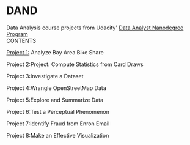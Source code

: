 # DAND
Data Analysis course projects from Udacity' [Data Analyst Nanodegree Program](https://www.udacity.com/course/data-analyst-nanodegree--nd002)
<br />
 CONTENTS <br />

[Project 1:](https://github.com/DenisDPR/DAND/edit/master/Bay_Area_Bike_Share_Analysis.md) Analyze Bay Area Bike Share <br />

Project 2:Project: Compute Statistics from Card Draws <br />

Project 3:Investigate a Dataset  <br />

Project 4:Wrangle OpenStreetMap Data  <br />

Project 5:Explore and Summarize Data <br />

Project 6:Test a Perceptual Phenomenon  <br />

Project 7:Identify Fraud from Enron Email  <br />

Project 8:Make an Effective Visualization <br />
